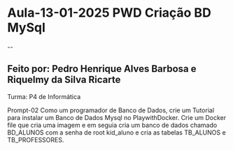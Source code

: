 # Aula-13-01-2025 PWD Criação BD MySql
--
## Feito por: Pedro Henrique Alves Barbosa e Riquelmy da Silva Ricarte
Turma: P4 de Informática

Prompt-02
Como um programador de Banco de Dados, crie um Tutorial para instalar um Banco de Dados Mysql no PlaywithDocker. Crie um Docker file que cria uma imagem e em seguia cria um banco de dados chamado BD_ALUNOS com a senha de root kid_aluno e cria as tabelas TB_ALUNOS e TB_PROFESSORES.


